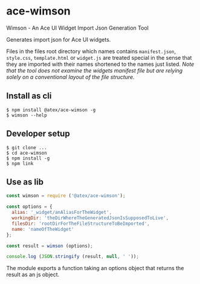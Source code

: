 # ace-wimson
Wimson - An Ace UI Widget Import Json Generation Tool

Generates import json for Ace UI widgets.

Files in the files root directory which names contains `manifest.json`, `style.css`,
`template.html` or `widget.js` are treated special in the sense that they are imported with their names
shortened to the names just listed. *Note that the tool does not examine the widgets manifest
file but are relying solely on a conventional layout of the file structure.*

## Install as cli

```
$ npm install @atex/ace-wimson -g
$ wimson --help
```

## Developer setup

```
$ git clone ...
$ cd ace-wimson
$ npm install -g
$ npm link
```

## Use as lib

```javascript
const wimson = require ('@atex/ace-wimson');

const options = {
  alias: '_widget/anAliasForTheWidget',
  workingDir: 'theDirWhereTheGeneratedJsonIsSupposedToLive',
  filesDir: 'rootDirForTheFileStructureToBeImported',
  name: 'nameOfTheWidget'
};

const result = wimson (options);

console.log (JSON.stringify (result, null, ' '));
```

The module exports a function taking an options object that returns the result
as an js object.
